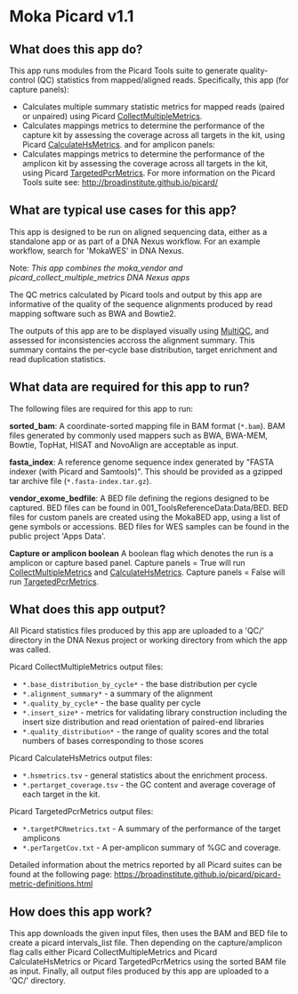 # Moka Picard v1.1

## What does this app do?
This app runs modules from the Picard Tools suite to generate quality-control (QC) statistics from mapped/aligned reads. Specifically, this app (for capture panels):
* Calculates multiple summary statistic metrics for mapped reads (paired or unpaired) using Picard [CollectMultipleMetrics](https://broadinstitute.github.io/picard/command-line-overview.html#CollectMultipleMetrics).
* Calculates mappings metrics to determine the performance of the capture kit by assessing the coverage across all targets in the kit, using Picard [CalculateHsMetrics](https://broadinstitute.github.io/picard/command-line-overview.html#CollectHsMetrics).
and for amplicon panels:
* Calculates mappings metrics to determine the performance of the amplicon kit by assessing the coverage across all targets in the kit, using Picard [TargetedPcrMetrics](https://broadinstitute.github.io/picard/command-line-overview.html#TargetedPcrMetrics).
For more information on the Picard Tools suite see: http://broadinstitute.github.io/picard/

## What are typical use cases for this app?
This app is designed to be run on aligned sequencing data, either as a standalone app or as part of a DNA Nexus workflow. For an example workflow, search for 'MokaWES' in DNA Nexus. 

Note: *This app combines the moka_vendor and picard_collect_multiple_metrics DNA Nexus apps*

The QC metrics calculated by Picard tools and output by this app are informative of the quality of the sequence alignments produced by read mapping software such as BWA and Bowtie2.

The outputs of this app are to be displayed visually using [MultiQC](http://multiqc.info/), and assessed for inconsistencies accross the alignment summary. This summary contains the per-cycle base distribution, target enrichment and read duplication statistics.

## What data are required for this app to run?
The following files are required for this app to run:

**sorted_bam**:
A coordinate-sorted mapping file in BAM format (`*.bam`). BAM files generated by commonly used mappers such as BWA, BWA-MEM, Bowtie, TopHat, HISAT and NovoAlign are acceptable as input. 

**fasta_index**:
A reference genome sequence index generated by "FASTA indexer (with Picard and Samtools)". This should be provided as a gzipped tar archive file (`*.fasta-index.tar.gz`).

**vendor_exome_bedfile**:
A BED file defining the regions designed to be captured. BED files can be found in 001_ToolsReferenceData:Data/BED. BED files for custom panels are created using the MokaBED app, using a list of gene symbols or accessions. BED files for WES samples can be found in the public project 'Apps Data'.

**Capture or amplicon boolean**
A boolean flag which denotes the run is a amplicon or capture based panel. Capture panels = True will run [CollectMultipleMetrics](https://broadinstitute.github.io/picard/command-line-overview.html#CollectMultipleMetrics) and [CalculateHsMetrics](https://broadinstitute.github.io/picard/command-line-overview.html#CollectHsMetrics). Capture panels = False will run [TargetedPcrMetrics](https://broadinstitute.github.io/picard/command-line-overview.html#TargetedPcrMetrics).

## What does this app output?
All Picard statistics files produced by this app are uploaded to a 'QC/' directory in the DNA Nexus project or working directory from which the app was called.

Picard CollectMultipleMetrics output files:
* `*.base_distribution_by_cycle*` - the base distribution per cycle
* `*.alignment_summary*` - a summary of the alignment
* `*.quality_by_cycle*` - the base quality per cycle
* `*.insert_size*` - metrics for validating library construction including the insert size distribution and read orientation of paired-end libraries
* `*.quality_distribution*` - the range of quality scores and the total numbers of bases corresponding to those scores

Picard CalculateHsMetrics output files:
* `*.hsmetrics.tsv` - general statistics about the enrichment process. 
* `*.pertarget_coverage.tsv` - the GC content and average coverage of each target in the kit.

Picard TargetedPcrMetrics output files:
* `*.targetPCRmetrics.txt` - A summary of the performance of the target amplicons
* `*.perTargetCov.txt` - A per-amplicon summary of %GC and coverage.


Detailed information about the metrics reported by all Picard suites can be found at the following page:
https://broadinstitute.github.io/picard/picard-metric-definitions.html

## How does this app work?
This app downloads the given input files, then uses the BAM and BED file to create a picard intervals_list file. 
Then depending on the capture/amplicon flag calls either Picard CollectMultipleMetrics and Picard CalculateHsMetrics or Picard TargetedPcrMetrics using the sorted BAM file as input. 
Finally, all output files produced by this app are uploaded to a 'QC/' directory.
